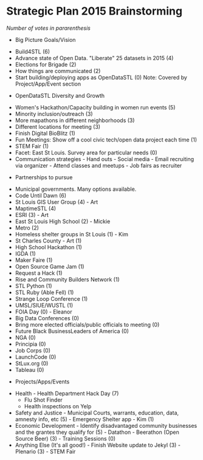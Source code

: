 # Strategic Plan 2015 Brainstorming  
*Number of votes in pararenthesis*
*  Big Picture Goals/Vision  
  +  Build4STL (6)  
  +  Advance state of Open Data. "Liberate" 25 datasets in 2015 (4)  
  +  Elections for Brigade (2)  
  +  How things are communicated (2)
  +  Start building/deploying apps as OpenDataSTL (0)
      Note: Covered by Project/App/Event section
*  OpenDataSTL Diversity and Growth  
  +  Women's Hackathon/Capacity building in women run events (5)  
  +  Minority inclusion/outreach (3)
  +  More mapathons in different neighborhoods (3)
  +  Different locations for meeting (3)
  +  Finish Digital BioBlitz (1)
  +  Fun Meetings: Show off a cool civic tech/open data project each time (1)
  +  STEM Fair (1)
  +  Facet: East St Louis. Survey area for particular needs (0)
  +  Communication strategies
    -  Hand outs
    -  Social media
    -  Email recruiting via organizer
    -  Attend classes and meetups
    -  Job fairs as recruiter
*  Partnerships to pursue
  +  Municipal governments. Many options available.
  +  Code Until Dawn (6)
  +  St Louis GIS User Group (4) - Art
  +  MaptimeSTL (4)
  +  ESRI (3) - Art
  +  East St Louis High School (2) - Mickie
  +  Metro (2)
  +  Homeless shelter groups in St Louis (1) - Kim
  +  St Charles County - Art (1)
  +  High School Hackathon (1)
  +  IGDA (1)
  +  Maker Faire (1)
  +  Open Source Game Jam (1)
  +  Request a Hack (1)
  +  Rise and Community Builders Network (1)
  +  STL Python (1)
  +  STL Ruby (Able Fell) (1)
  +  Strange Loop Conference (1)
  +  UMSL/SIUE/WUSTL (1)
  +  FOIA Day (0) - Eleanor
  +  Big Data Conferences (0)
  +  Bring more elected officials/public officials to meeting (0)
  +  Future Black BusinessLeaders of America (0)
  +  NGA (0)
  +  Principia (0)
  +  Job Corps (0)
  +  LaunchCode (0)
  +  StLux.org (0)
  +  Tableau (0)
*  Projects/Apps/Events
  +  Health
    -  Health Department Hack Day (7)
      * Flu Shot Finder
      * Health inspections on Yelp
  +  Safety and Justice
    -  Municipal Courts, warrants, education, data, amnesty info, etc (5)
    -  Emergency Shelter app - Kim (1)
  +  Economic Development
    -  Identify disadvantaged community businesses and the grantes they qualify for (5)
    -  Datathon
    -  Beerathon (Open Source Beer) (3)
    -  Training Sessions (0)
  +  Anything Else (It's all good!)
    -  Finish Website update to Jekyl (3)
    -  Plenario (3)
    -  STEM Fair
  
